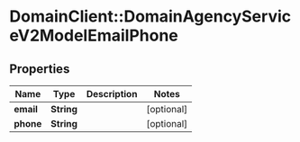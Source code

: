 # DomainClient::DomainAgencyServiceV2ModelEmailPhone

## Properties
Name | Type | Description | Notes
------------ | ------------- | ------------- | -------------
**email** | **String** |  | [optional] 
**phone** | **String** |  | [optional] 


